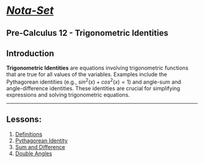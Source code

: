 # [***Nota-Set***](../index.md)
## Pre-Calculus 12 - <i class="fa-solid fa-calculator"></i> Trigonometric Identities
## **Introduction**

**Trigonometric Identities** are equations involving trigonometric functions that are true for all values of the variables. Examples include the Pythagorean identities (e.g., $sin^2(x) + cos^2(x) = 1$) and angle-sum and angle-difference identities. These identities are crucial for simplifying expressions and solving trigonometric equations.

---

## **Lessons**:

1. [Definitions](../Notes/PC12/Trigonometry/Identities/Lesson%201%20(Definitions).html)
2. [Pythagorean Identity](../Notes/PC12/Trigonometry/Identities/Lesson%202%20(Pythagorean).html)
3. [Sum and Difference](../Notes/PC12/Trigonometry/Identities/Lesson%203%20(Sum%20and%20Difference).html)
4. [Double Angles](../Notes/PC12/Trigonometry/Identities/Lesson%204%20(Double%20Angle).html)


<link rel="stylesheet" href="https://cdnjs.cloudflare.com/ajax/libs/font-awesome/6.3.0/css/all.min.css">